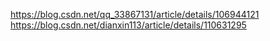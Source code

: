 https://blog.csdn.net/qq_33867131/article/details/106944121
https://blog.csdn.net/dianxin113/article/details/110631295
